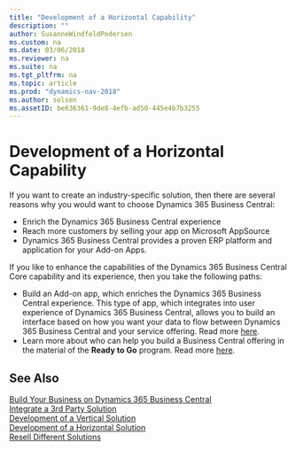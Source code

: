 ```yaml
---
title: "Development of a Horizontal Capability"
description: ""
author: SusanneWindfeldPedersen
ms.custom: na
ms.date: 03/06/2018
ms.reviewer: na
ms.suite: na
ms.tgt_pltfrm: na
ms.topic: article
ms.prod: "dynamics-nav-2018"
ms.author: solsen
ms.assetID: be636361-9de8-4efb-ad50-445e4b7b3255
---
```


# Development of a Horizontal Capability
If you want to create an industry-specific solution, then there are several reasons why you would want to choose Dynamics 365 Business Central: 

- Enrich the Dynamics 365 Business Central experience 
- Reach more customers by selling your app on Microsoft AppSource 
- Dynamics 365 Business Central provides a proven ERP platform and application for your Add-on Apps. 
 
If you like to enhance the capabilities of the Dynamics 365 Business Central Core capability and its experience, then you take the following paths: 

- Build an Add-on app, which enriches the Dynamics 365 Business Central experience. This type of app, which integrates into user experience of Dynamics 365 Business Central, allows you to build an interface based on how you want your data to flow between Dynamics 365 Business Central and your service offering. Read more [here](readiness-add-on-apps.md).
- Learn more about who can help you build a Business Central offering in the material of the **Ready to Go** program. Read more [here](readiness-ready-to-go.md).

## See Also
[Build Your Business on Dynamics 365 Business Central](readiness-welcome.md)  
[Integrate a 3rd Party Solution](readiness-thirdparty-solution.md)  
[Development of a Vertical Solution](readiness-develop-vertical-solution.md)  
[Development of a Horizontal Solution](readiness-develop-horizontal-solution.md)  
[Resell Different Solutions](readiness-reseller.md)  
